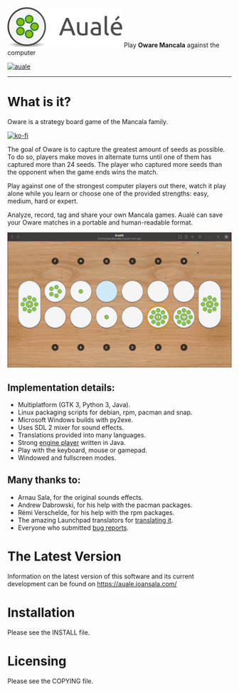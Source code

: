 <img src="https://raw.githubusercontent.com/joansalasoler/assets/master/logos/auale.png" alt="Aualé" width="258" height="90"/>
Play <b>Oware Mancala</b> against the computer

[![auale](https://snapcraft.io/auale/badge.svg)](https://snapcraft.io/auale)

<hr>

What is it?
===========

Oware is a strategy board game of the Mancala family.

[![ko-fi](https://ko-fi.com/img/githubbutton_sm.svg)](https://ko-fi.com/F2F8BR4E0)

The goal of Oware is to capture the greatest amount of seeds as possible. To do so, players make moves in alternate turns until one of them has captured more than 24 seeds. The player who captured more seeds than the opponent when the game ends wins the match.

Play against one of the strongest computer players out there, watch it play alone while you learn or choose one of the provided strengths: easy, medium, hard or expert.

Analyze, record, tag and share your own Mancala games. Aualé can save your Oware matches in a portable and human-readable format.

![Demo](https://raw.githubusercontent.com/joansalasoler/assets/master/demos/auale-2.0.0.gif)

Implementation details:
-----------------------

* Multiplatform (GTK 3, Python 3, Java).
* Linux packaging scripts for debian, rpm, pacman and snap.
* Microsoft Windows builds with py2exe.
* Uses SDL 2 mixer for sound effects.
* Translations provided into many languages.
* Strong [engine player](https://github.com/joansalasoler/aalina) written in Java.
* Play with the keyboard, mouse or gamepad.
* Windowed and fullscreen modes.

Many thanks to:
---------------

* Arnau Sala, for the original sounds effects.
* Andrew Dabrowski, for his help with the pacman packages.
* Rémi Verschelde, for his help with the rpm packages.
* The amazing Launchpad translators for [translating it](https://translations.launchpad.net/auale).
* Everyone who submitted [bug reports](https://github.com/joansalasoler/auale/issues).

The Latest Version
==================

Information on the latest version of this software and its current
development can be found on https://auale.joansala.com/

Installation
============

Please see the INSTALL file.

Licensing
=========

Please see the COPYING file.
